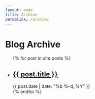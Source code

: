```yaml
---
layout: page
title: Archive
permalink: /archive
---
```


<h1 class="page-heading">Blog Archive</h1>
<ul class="post-list">
  {% for post in site.posts %}
    <li>
      <h2>
        <a class="post-link" href="{{ post.url | prepend: site.baseurl }}">{{ post.title }}</a>
      </h2>
      <span class="post-meta">{{ post.date | date: "%b %-d, %Y" }}</span>
    </li>
  {% endfor %}
</ul>
